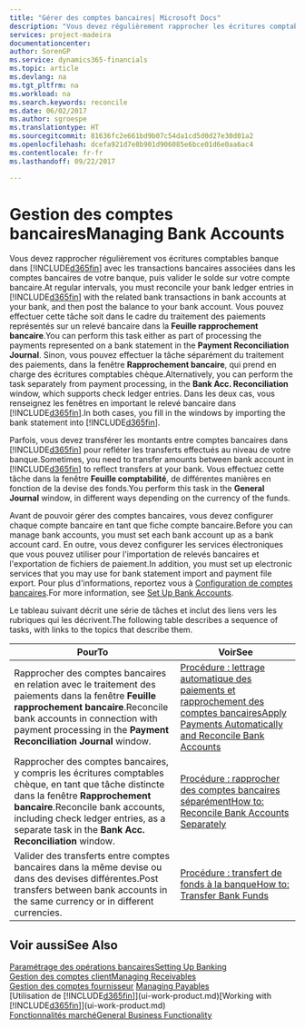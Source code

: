 ```yaml
---
title: "Gérer des comptes bancaires| Microsoft Docs"
description: "Vous devez régulièrement rapprocher les écritures comptables bancaires dans Financials des transactions bancaires associées à vos comptes bancaires."
services: project-madeira
documentationcenter: 
author: SorenGP
ms.service: dynamics365-financials
ms.topic: article
ms.devlang: na
ms.tgt_pltfrm: na
ms.workload: na
ms.search.keywords: reconcile
ms.date: 06/02/2017
ms.author: sgroespe
ms.translationtype: HT
ms.sourcegitcommit: 81636fc2e661bd9b07c54da1cd5d0d27e30d01a2
ms.openlocfilehash: dcefa921d7e8b901d906085e6bce01d6e0aa6ac4
ms.contentlocale: fr-fr
ms.lasthandoff: 09/22/2017

---
```

# <a name="managing-bank-accounts"></a><span data-ttu-id="14f4d-103">Gestion des comptes bancaires</span><span class="sxs-lookup"><span data-stu-id="14f4d-103">Managing Bank Accounts</span></span>
<span data-ttu-id="14f4d-104">Vous devez rapprocher régulièrement vos écritures comptables banque dans [!INCLUDE[d365fin](includes/d365fin_md.md)] avec les transactions bancaires associées dans les comptes bancaires de votre banque, puis valider le solde sur votre compte bancaire.</span><span class="sxs-lookup"><span data-stu-id="14f4d-104">At regular intervals, you must reconcile your bank ledger entries in [!INCLUDE[d365fin](includes/d365fin_md.md)] with the related bank transactions in bank accounts at your bank, and then post the balance to your bank account.</span></span> <span data-ttu-id="14f4d-105">Vous pouvez effectuer cette tâche soit dans le cadre du traitement des paiements représentés sur un relevé bancaire dans la **Feuille rapprochement bancaire**.</span><span class="sxs-lookup"><span data-stu-id="14f4d-105">You can perform this task either as part of processing the payments represented on a bank statement in the **Payment Reconciliation Journal**.</span></span> <span data-ttu-id="14f4d-106">Sinon, vous pouvez effectuer la tâche séparément du traitement des paiements, dans la fenêtre **Rapprochement bancaire**, qui prend en charge des écritures comptables chèque.</span><span class="sxs-lookup"><span data-stu-id="14f4d-106">Alternatively, you can perform the task separately from payment processing, in the **Bank Acc. Reconciliation** window, which supports check ledger entries.</span></span> <span data-ttu-id="14f4d-107">Dans les deux cas, vous renseignez les fenêtres en important le relevé bancaire dans [!INCLUDE[d365fin](includes/d365fin_md.md)].</span><span class="sxs-lookup"><span data-stu-id="14f4d-107">In both cases, you fill in the windows by importing the bank statement into [!INCLUDE[d365fin](includes/d365fin_md.md)].</span></span>

<span data-ttu-id="14f4d-108">Parfois, vous devez transférer les montants entre comptes bancaires dans [!INCLUDE[d365fin](includes/d365fin_md.md)] pour refléter les transferts effectués au niveau de votre banque.</span><span class="sxs-lookup"><span data-stu-id="14f4d-108">Sometimes, you need to transfer amounts between bank account in [!INCLUDE[d365fin](includes/d365fin_md.md)] to reflect transfers at your bank.</span></span> <span data-ttu-id="14f4d-109">Vous effectuez cette tâche dans la fenêtre **Feuille comptabilité**, de différentes manières en fonction de la devise des fonds.</span><span class="sxs-lookup"><span data-stu-id="14f4d-109">You perform this task in the **General Journal** window, in different ways depending on the currency of the funds.</span></span>

<span data-ttu-id="14f4d-110">Avant de pouvoir gérer des comptes bancaires, vous devez configurer chaque compte bancaire en tant que fiche compte bancaire.</span><span class="sxs-lookup"><span data-stu-id="14f4d-110">Before you can manage bank accounts, you must set each bank account up as a bank account card.</span></span> <span data-ttu-id="14f4d-111">En outre, vous devez configurer les services électroniques que vous pouvez utiliser pour l'importation de relevés bancaires et l'exportation de fichiers de paiement.</span><span class="sxs-lookup"><span data-stu-id="14f4d-111">In addition, you must set up electronic services that you may use for bank statement import and payment file export.</span></span> <span data-ttu-id="14f4d-112">Pour plus d'informations, reportez vous à [Configuration de comptes bancaires](bank-setup-banking.md).</span><span class="sxs-lookup"><span data-stu-id="14f4d-112">For more information, see [Set Up Bank Accounts](bank-setup-banking.md).</span></span>

<span data-ttu-id="14f4d-113">Le tableau suivant décrit une série de tâches et inclut des liens vers les rubriques qui les décrivent.</span><span class="sxs-lookup"><span data-stu-id="14f4d-113">The following table describes a sequence of tasks, with links to the topics that describe them.</span></span>

| <span data-ttu-id="14f4d-114">Pour</span><span class="sxs-lookup"><span data-stu-id="14f4d-114">To</span></span> | <span data-ttu-id="14f4d-115">Voir</span><span class="sxs-lookup"><span data-stu-id="14f4d-115">See</span></span> |
| --- | --- |
| <span data-ttu-id="14f4d-116">Rapprocher des comptes bancaires en relation avec le traitement des paiements dans la fenêtre **Feuille rapprochement bancaire**.</span><span class="sxs-lookup"><span data-stu-id="14f4d-116">Reconcile bank accounts in connection with payment processing in the **Payment Reconciliation Journal** window.</span></span> |[<span data-ttu-id="14f4d-117">Procédure : lettrage automatique des paiements et rapprochement des comptes bancaires</span><span class="sxs-lookup"><span data-stu-id="14f4d-117">Apply Payments Automatically and Reconcile Bank Accounts</span></span>](receivables-apply-payments-auto-reconcile-bank-accounts.md) |
| <span data-ttu-id="14f4d-118">Rapprocher des comptes bancaires, y compris les écritures comptables chèque, en tant que tâche distincte dans la fenêtre **Rapprochement bancaire**.</span><span class="sxs-lookup"><span data-stu-id="14f4d-118">Reconcile bank accounts, including check ledger entries, as a separate task in the **Bank Acc. Reconciliation** window.</span></span> |[<span data-ttu-id="14f4d-119">Procédure : rapprocher des comptes bancaires séparément</span><span class="sxs-lookup"><span data-stu-id="14f4d-119">How to: Reconcile Bank Accounts Separately</span></span>](bank-how-reconcile-bank-accounts-separately.md) |
| <span data-ttu-id="14f4d-120">Valider des transferts entre comptes bancaires dans la même devise ou dans des devises différentes.</span><span class="sxs-lookup"><span data-stu-id="14f4d-120">Post transfers between bank accounts in the same currency or in different currencies.</span></span> |[<span data-ttu-id="14f4d-121">Procédure : transfert de fonds à la banque</span><span class="sxs-lookup"><span data-stu-id="14f4d-121">How to: Transfer Bank Funds</span></span>](bank-how-transfer-bank-funds.md) |

## <a name="see-also"></a><span data-ttu-id="14f4d-122">Voir aussi</span><span class="sxs-lookup"><span data-stu-id="14f4d-122">See Also</span></span>
[<span data-ttu-id="14f4d-123">Paramétrage des opérations bancaires</span><span class="sxs-lookup"><span data-stu-id="14f4d-123">Setting Up Banking</span></span>](bank-setup-banking.md)  
[<span data-ttu-id="14f4d-124">Gestion des comptes client</span><span class="sxs-lookup"><span data-stu-id="14f4d-124">Managing Receivables</span></span>](receivables-manage-receivables.md)  
<span data-ttu-id="14f4d-125">[Gestion des comptes fournisseur](payables-manage-payables.md)  </span><span class="sxs-lookup"><span data-stu-id="14f4d-125">[Managing Payables](payables-manage-payables.md)  </span></span>  
<span data-ttu-id="14f4d-126">[Utilisation de [!INCLUDE[d365fin](includes/d365fin_md.md)]](ui-work-product.md)</span><span class="sxs-lookup"><span data-stu-id="14f4d-126">[Working with [!INCLUDE[d365fin](includes/d365fin_md.md)]](ui-work-product.md)</span></span>  
[<span data-ttu-id="14f4d-127">Fonctionnalités marché</span><span class="sxs-lookup"><span data-stu-id="14f4d-127">General Business Functionality</span></span>](ui-across-business-areas.md)  


